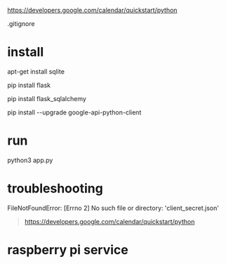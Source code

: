 https://developers.google.com/calendar/quickstart/python

.gitignore

# install

apt-get install sqlite

pip install flask

pip install flask_sqlalchemy

pip install --upgrade google-api-python-client

# run

python3 app.py

# troubleshooting

FileNotFoundError: [Errno 2] No such file or directory: 'client_secret.json'
> https://developers.google.com/calendar/quickstart/python

# raspberry pi service

